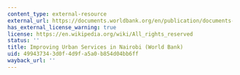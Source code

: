 ```yaml
---
content_type: external-resource
external_url: https://documents.worldbank.org/en/publication/documents-reports/documentdetail/733221468758753136/improving-urban-services-in-nairobi
has_external_license_warning: true
license: https://en.wikipedia.org/wiki/All_rights_reserved
status: ''
title: Improving Urban Services in Nairobi (World Bank)
uid: 49943734-3d0f-4d9f-a5a0-b854d04bb6ff
wayback_url: ''
---
```

